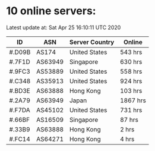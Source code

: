 # 10 online servers:

Latest update at: Sat Apr 25 16:10:11 UTC 2020

| ID | ASN | Server Country | Online |
| -- | --- | -------------- | ------ |
| #.D09B | AS174 | United States | 543 hrs |
| #.7F1D | AS63949 | Singapore | 630 hrs |
| #.9FC3 | AS53889 | United States | 558 hrs |
| #.C348 | AS35913 | United States | 924 hrs |
| #.BD3E | AS63888 | Hong Kong | 103 hrs |
| #.2A79 | AS63949 | Japan | 1867 hrs |
| #.F7DA | AS45102 | United States | 731 hrs |
| #.66BF | AS16509 | Singapore | 87 hrs |
| #.33B9 | AS63888 | Hong Kong | 2 hrs |
| #.FC14 | AS64271 | Hong Kong | 4 hrs |

